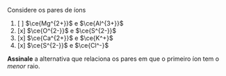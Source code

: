 Considere os pares de íons

1. [ ] $\ce{Mg^{2+}}$ e $\ce{Al^{3+}}$
2. [x] $\ce{O^{2-}}$ e $\ce{S^{2-}}$
3. [x] $\ce{Ca^{2+}}$ e $\ce{K^+}$
4. [x] $\ce{S^{2-}}$ e $\ce{Cl^-}$

**Assinale** a alternativa que relaciona os pares em que o primeiro íon tem o *menor* raio.
